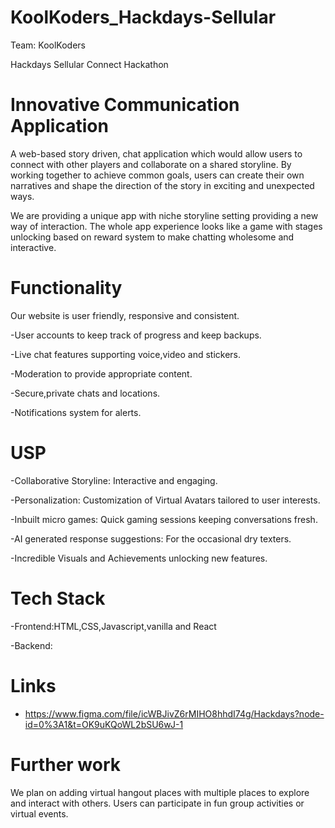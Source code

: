 # KoolKoders_Hackdays-Sellular
Team: KoolKoders 

Hackdays Sellular Connect Hackathon
# Innovative Communication Application
A web-based story driven, chat application which would allow users to connect with other players and collaborate on a shared storyline. By working together to achieve common goals, users can create their own narratives and shape the direction of the story in exciting and unexpected ways.

We are providing a unique app with niche storyline setting providing a new way of interaction. The whole app experience looks like a game with stages unlocking based on reward system to make chatting wholesome and interactive.

# Functionality
Our website is user friendly, responsive and consistent.

-User accounts to keep track of progress and keep backups.

-Live chat features supporting voice,video and stickers.

-Moderation to provide appropriate content.

-Secure,private chats and locations.

-Notifications system for alerts.

# USP

-Collaborative Storyline: Interactive and engaging.

-Personalization: Customization of Virtual Avatars tailored to user interests.

-Inbuilt micro games: Quick gaming sessions keeping conversations fresh.

-AI generated response suggestions: For the occasional dry texters.

-Incredible Visuals and Achievements unlocking new features.

# Tech Stack

-Frontend:HTML,CSS,Javascript,vanilla and React

-Backend:

# Links

- https://www.figma.com/file/icWBJivZ6rMIHO8hhdI74g/Hackdays?node-id=0%3A1&t=OK9uKQoWL2bSU6wJ-1

# Further work

We plan on adding virtual hangout places with multiple places to explore and interact with others. Users can participate in fun group activities or virtual events.
